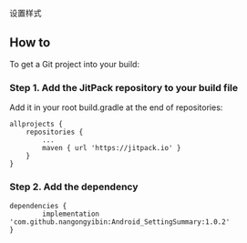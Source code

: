 # 
设置样式


## How to ##


To get a Git project into your build:

### Step 1. Add the JitPack repository to your build file ###


Add it in your root build.gradle at the end of repositories:

    allprojects {
		repositories {
			...
			maven { url 'https://jitpack.io' }
		}
	}

### Step 2. Add the dependency ###

    dependencies {
	        implementation 'com.github.nangongyibin:Android_SettingSummary:1.0.2'
	}